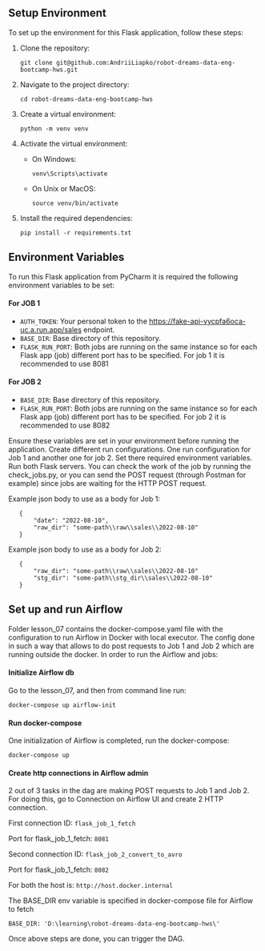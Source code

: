 ## Setup Environment

To set up the environment for this Flask application, follow these steps:

1. Clone the repository:
    ```
    git clone git@github.com:AndriiLiapko/robot-dreams-data-eng-bootcamp-hws.git
    ```

2. Navigate to the project directory:
    ```
    cd robot-dreams-data-eng-bootcamp-hws
    ```

3. Create a virtual environment:
    ```
    python -m venv venv
    ```

4. Activate the virtual environment:
    - On Windows:
        ```
        venv\Scripts\activate
        ```
    - On Unix or MacOS:
        ```
        source venv/bin/activate
        ```

5. Install the required dependencies:
    ```
    pip install -r requirements.txt
    ```

## Environment Variables

To run this Flask application from PyCharm it is required the following environment variables to be set:

#### For JOB 1
- `AUTH_TOKEN`: Your personal token to the https://fake-api-vycpfa6oca-uc.a.run.app/sales endpoint.
- `BASE_DIR`: Base directory of this repository.
- `FLASK_RUN_PORT`: Both jobs are running on the same instance so for each Flask app (job) different port has to be specified. For job 1 it is recommended to use 8081


#### For JOB 2
- `BASE_DIR`: Base directory of this repository.
- `FLASK_RUN_PORT`: Both jobs are running on the same instance so for each Flask app (job) different port has to be specified. For job 2 it is recommended to use 8082


Ensure these variables are set in your environment before running the application. Create different run configurations.
One run configuration for Job 1 and another one for job 2. Set there required environment variables. Run both Flask servers.
You can check the work of the job by running the check_jobs.py, or you can send the POST request (through Postman for example) since jobs are waiting for the HTTP POST request.

Example json body to use as a body for Job 1:
```
   {
       "date": "2022-08-10",
       "raw_dir": "some-path\\raw\\sales\\2022-08-10"
   }
```

Example json body to use as a body for Job 2:
```
   {
       "raw_dir": "some-path\\raw\\sales\\2022-08-10"
       "stg_dir": "some-path\\stg_dir\\sales\\2022-08-10"
   }
```
## Set up and run Airflow
Folder lesson_07 contains the docker-compose.yaml file with the configuration to run Airflow in Docker with local
executor. The config done in such a way that allows to do post requests to Job 1 and Job 2 which are running outside the docker.
In order to run the Airflow and jobs:

#### Initialize Airflow db
Go to the lesson_07, and then from command line run:
 ```
 docker-compose up airflow-init
 ```
#### Run docker-compose
One initialization of Airflow is completed, run the docker-compose:
 ```
 docker-compose up
 ```
#### Create http connections in Airflow admin
2 out of 3 tasks in the dag are making POST requests to Job 1 and Job 2. For doing this,
go to Connection on Airflow UI and create 2 HTTP connection. 

First connection ID:  ```flask_job_1_fetch```

Port for flask_job_1_fetch: ```8081```

Second connection ID:  ```flask_job_2_convert_to_avro```

Port for flask_job_1_fetch: ```8082```

For both the host is:  ```http://host.docker.internal```

The BASE_DIR env variable is specified in docker-compose file for Airflow to fetch

```BASE_DIR: 'D:\learning\robot-dreams-data-eng-bootcamp-hws\'```

Once above steps are done, you can trigger the DAG.
